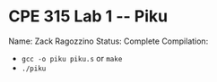 # CPE 315 Lab 1 -- Piku

Name: Zack Ragozzino
Status: Complete
Compilation: 
  * `gcc -o piku piku.s` or `make`
  * `./piku`

